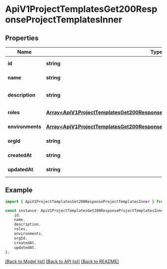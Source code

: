 # ApiV1ProjectTemplatesGet200ResponseProjectTemplatesInner


## Properties

Name | Type | Description | Notes
------------ | ------------- | ------------- | -------------
**id** | **string** |  | [default to undefined]
**name** | **string** |  | [default to undefined]
**description** | **string** |  | [optional] [default to undefined]
**roles** | [**Array&lt;ApiV1ProjectTemplatesGet200ResponseProjectTemplatesInnerRolesInner&gt;**](ApiV1ProjectTemplatesGet200ResponseProjectTemplatesInnerRolesInner.md) |  | [default to undefined]
**environments** | [**Array&lt;ApiV1ProjectTemplatesGet200ResponseProjectTemplatesInnerEnvironmentsInner&gt;**](ApiV1ProjectTemplatesGet200ResponseProjectTemplatesInnerEnvironmentsInner.md) |  | [default to undefined]
**orgId** | **string** |  | [default to undefined]
**createdAt** | **string** |  | [default to undefined]
**updatedAt** | **string** |  | [default to undefined]

## Example

```typescript
import { ApiV1ProjectTemplatesGet200ResponseProjectTemplatesInner } from './api';

const instance: ApiV1ProjectTemplatesGet200ResponseProjectTemplatesInner = {
    id,
    name,
    description,
    roles,
    environments,
    orgId,
    createdAt,
    updatedAt,
};
```

[[Back to Model list]](../README.md#documentation-for-models) [[Back to API list]](../README.md#documentation-for-api-endpoints) [[Back to README]](../README.md)
